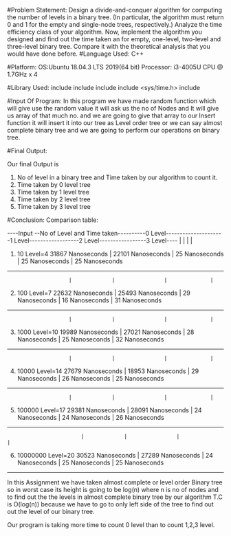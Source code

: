 #Problem Statement: 
Design a divide-and-conquer algorithm for computing the number of levels in a binary tree.
(In particular, the algorithm must return 0 and 1 for the empty and single-node trees, respectively.)
Analyze the time efficiency class of your algorithm. Now, implement the algorithm
you designed and find out the time taken an for empty, one-level, two-level and three-level
binary tree. Compare it with the theoretical analysis that you would have done before.
#Language Used: 
C++


#Platform:
OS:Ubuntu 18.04.3 LTS 2019(64 bit)
Processor: i3-4005U CPU @ 1.7GHz x 4

#Library Used:
include <iostream>
include <vector>
include <fstream>
include <sys/time.h>
include <chrono> 




#Input Of Program:
In this program we have made random function which will give use the random value it will ask us the no of Nodes and It will give us 
array of that much no. and we are going to give that array to our Insert function it will insert it into our tree as Level order tree 
or we can say almost complete binary tree and we are going to perform our operations on binary tree. 


#Final Output:

Our final Output is 
1. No of level in a binary tree and Time taken by our algorithm to count it.
2. Time taken by 0 level tree
3. Time taken by 1 level tree
4. Time taken by 2 level tree
5. Time taken by 3 level tree
 
#Conclusion:
Comparison table:

									                       
----Input --No of Level and Time taken----------0 Level---------------------1 Level------------------2 Level-----------------3 Level----
				    	|			  |			       |		      |
1. 10    Level=4   31867 Nanoseconds    | 22101 Nanoseconds    	  |  	  25 Nanoseconds       |   25 Nanoseconds     |	  25 Nanoseconds
---------------------------------------------------------------------------------------------------------------------------------------	
				        |			  |			       |		      |
2. 100   Level=7   22632 Nanoseconds    |  25493 Nanoseconds      |  	  29 Nanoseconds       |   16 Nanoseconds     |   31 Nanoseconds 
---------------------------------------------------------------------------------------------------------------------------------------
				        |			  |			       |		      |
3. 1000  Level=10  19989 Nanoseconds    |  27021 Nanoseconds      |   	  28 Nanoseconds       |   25 Nanoseconds     |   32 Nanoseconds 
---------------------------------------------------------------------------------------------------------------------------------------
				        |			  |			       |		      |
4. 10000 Level=14  27679 Nanoseconds    |  18953 Nanoseconds	  |  	  29 Nanoseconds       |   26 Nanoseconds     |   25 Nanoseconds 
---------------------------------------------------------------------------------------------------------------------------------------
				        |			  |			       |		      |	
5. 100000 Level=17 29381 Nanoseconds    |  28091 Nanoseconds      |       24 Nanoseconds       |   24 Nanoseconds     |   26 Nanoseconds 
---------------------------------------------------------------------------------------------------------------------------------------	
	    			        |			  |			       |		      |
6. 10000000 Level=20 30523 Nanoseconds  |  27289 Nanoseconds      |       24 Nanoseconds       |   25 Nanoseconds     |   25 Nanoseconds 
---------------------------------------------------------------------------------------------------------------------------------------	

In this Assignment we have taken almost complete or level order Binary tree so in worst case its height is going to be 
log(n) where n is no of nodes and to find out the the levels in almost complete binary tree by our algorithm T.C is O(log(n))
because we have to go to only left side of the tree to find out out the level of our binary tree.

Our program is taking more time to count 0 level than to count 1,2,3 level.
 
